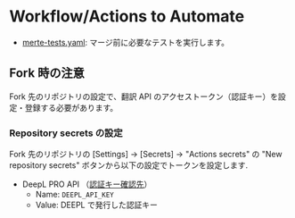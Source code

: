 # Workflow/Actions to Automate

- [merte-tests.yaml](merge-tests.yaml): マージ前に必要なテストを実行します。

## Fork 時の注意

Fork 先のリポジトリの設定で、翻訳 API のアクセストークン（認証キー）を設定・登録する必要があります。

### Repository secrets の設定

Fork 先のリポジトリの [Settings] -> [Secrets] -> "Actions secrets" の "New repository secrets" ボタンから以下の設定でトークンを設定します.

- DeepL PRO API （[認証キー確認先](https://www.deepl.com/pro-account/plan)）
  - Name: `DEEPL_API_KEY`
  - Value: DEEPL で発行した認証キー

